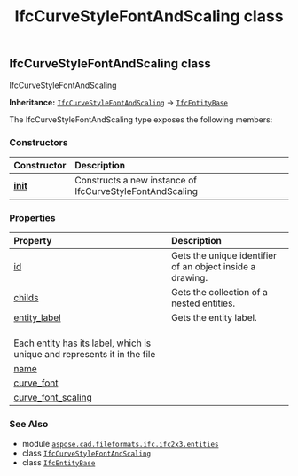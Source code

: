 ﻿---
title: IfcCurveStyleFontAndScaling class
second_title: Aspose.CAD for Python via .NET API References
description: 
type: docs
weight: 1390
url: /python-net/aspose.cad.fileformats.ifc.ifc2x3.entities/ifccurvestylefontandscaling/
is_root: false
---

## IfcCurveStyleFontAndScaling class

IfcCurveStyleFontAndScaling



**Inheritance:** [`IfcCurveStyleFontAndScaling`](/cad/python-net/aspose.cad.fileformats.ifc.ifc2x3.entities/ifccurvestylefontandscaling) → 
[`IfcEntityBase`](/cad/python-net/aspose.cad.fileformats.ifc/ifcentitybase)



The IfcCurveStyleFontAndScaling type exposes the following members:

### Constructors
| Constructor | Description |
| :- | :- |
| [__init__](/cad/python-net/aspose.cad.fileformats.ifc.ifc2x3.entities/ifccurvestylefontandscaling/__init__/#) | Constructs a new instance of IfcCurveStyleFontAndScaling |


### Properties
| Property | Description |
| :- | :- |
| [id](/cad/python-net/aspose.cad.fileformats.ifc.ifc2x3.entities/ifccurvestylefontandscaling/id) | Gets the unique identifier of an object inside a drawing. |
| [childs](/cad/python-net/aspose.cad.fileformats.ifc.ifc2x3.entities/ifccurvestylefontandscaling/childs) | Gets the collection of a nested entities. |
| [entity_label](/cad/python-net/aspose.cad.fileformats.ifc.ifc2x3.entities/ifccurvestylefontandscaling/entity_label) | Gets the entity label.<br/>Each entity has its label, which is unique and represents it in the file |
| [name](/cad/python-net/aspose.cad.fileformats.ifc.ifc2x3.entities/ifccurvestylefontandscaling/name) |  |
| [curve_font](/cad/python-net/aspose.cad.fileformats.ifc.ifc2x3.entities/ifccurvestylefontandscaling/curve_font) |  |
| [curve_font_scaling](/cad/python-net/aspose.cad.fileformats.ifc.ifc2x3.entities/ifccurvestylefontandscaling/curve_font_scaling) |  |



### See Also
* module [`aspose.cad.fileformats.ifc.ifc2x3.entities`](..)
* class [`IfcCurveStyleFontAndScaling`](/cad/python-net/aspose.cad.fileformats.ifc.ifc2x3.entities/ifccurvestylefontandscaling)
* class [`IfcEntityBase`](/cad/python-net/aspose.cad.fileformats.ifc/ifcentitybase)
